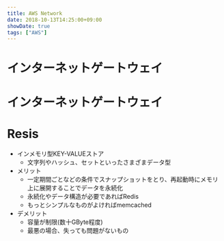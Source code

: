 ```yaml
---
title: AWS Network
date: 2018-10-13T14:25:00+09:00
showDate: true
tags: ["AWS"]
---
```


# インターネットゲートウェイ

# インターネットゲートウェイ

# Resis
- インメモリ型KEY-VALUEストア
  - 文字列やハッシュ、セットといったさまざまデータ型
- メリット
  - 一定期間ごとなどの条件でスナップショットをとり、再起動時にメモリ上に展開することでデータを永続化
  - 永続化やデータ構造が必要であればRedis
  - もっとシンプルなものがよければmemcached
- デメリット
  - 容量が制限(数十GByte程度)
  - 最悪の場合、失っても問題がないもの
